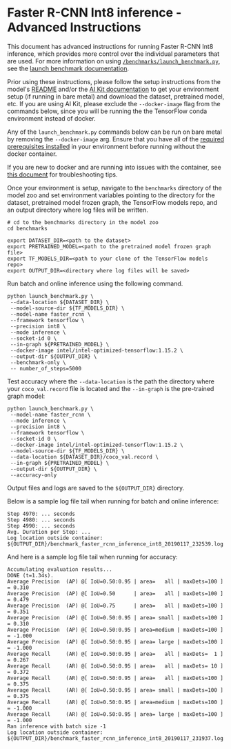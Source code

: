 <!--- 0. Title -->
<!-- This document is auto-generated using markdown fragments and the model-builder -->
<!-- To make changes to this doc, please change the fragments instead of modifying this doc directly -->
# Faster R-CNN Int8 inference - Advanced Instructions

<!-- 10. Description -->
This document has advanced instructions for running Faster R-CNN Int8
inference, which provides more control over the individual parameters that
are used. For more information on using [`/benchmarks/launch_benchmark.py`](/benchmarks/launch_benchmark.py),
see the [launch benchmark documentation](/docs/general/tensorflow/LaunchBenchmark.md).

Prior using these instructions, please follow the setup instructions from
the model's [README](README.md) and/or the
[AI Kit documentation](/docs/general/tensorflow/AIKit.md) to get your environment
setup (if running in bare metal) and download the dataset, pretrained model, etc.
If you are using AI Kit, please exclude the `--docker-image` flag from the
commands below, since you will be running the the TensorFlow conda environment
instead of docker.

<!-- 55. Docker arg -->
Any of the `launch_benchmark.py` commands below can be run on bare metal by
removing the `--docker-image` arg. Ensure that you have all of the
[required prerequisites installed](README.md#run-the-model) in your environment
before running without the docker container.

If you are new to docker and are running into issues with the container,
see [this document](/docs/general/docker.md) for troubleshooting tips.

<!-- 50. Launch benchmark instructions -->
Once your environment is setup, navigate to the `benchmarks` directory of
the model zoo and set environment variables pointing to the directory for the
dataset, pretrained model frozen graph, the TensorFlow models repo, and an output
directory where log files will be written.

```
# cd to the benchmarks directory in the model zoo
cd benchmarks

export DATASET_DIR=<path to the dataset>
export PRETRAINED_MODEL=<path to the pretrained model frozen graph file>
export TF_MODELS_DIR=<path to your clone of the TensorFlow models repo>
export OUTPUT_DIR=<directory where log files will be saved>
```
Run batch and online inference using the following command.
```
python launch_benchmark.py \
 --data-location ${DATASET_DIR} \
 --model-source-dir ${TF_MODELS_DIR} \
 --model-name faster_rcnn \
 --framework tensorflow \
 --precision int8 \
 --mode inference \
 --socket-id 0 \
 --in-graph ${PRETRAINED_MODEL} \
 --docker-image intel/intel-optimized-tensorflow:1.15.2 \
 --output-dir ${OUTPUT_DIR} \
 --benchmark-only \
 -- number_of_steps=5000
```

Test accuracy where the `--data-location` is the path the directory
where your `coco_val.record` file is located and the `--in-graph` is
the pre-trained graph model:
```
python launch_benchmark.py \
 --model-name faster_rcnn \
 --mode inference \
 --precision int8 \
 --framework tensorflow \
 --socket-id 0 \
 --docker-image intel/intel-optimized-tensorflow:1.15.2 \
 --model-source-dir ${TF_MODELS_DIR} \
 --data-location ${DATASET_DIR}/coco_val.record \
 --in-graph ${PRETRAINED_MODEL} \
 --output-dir ${OUTPUT_DIR} \
 --accuracy-only
```

Output files and logs are saved to the `${OUTPUT_DIR}` directory.

Below is a sample log file tail when running for batch and online inference:
```
Step 4970: ... seconds
Step 4980: ... seconds
Step 4990: ... seconds
Avg. Duration per Step: ...
Log location outside container: ${OUTPUT_DIR}/benchmark_faster_rcnn_inference_int8_20190117_232539.log
```

And here is a sample log file tail when running for accuracy:
```
Accumulating evaluation results...
DONE (t=1.34s).
Average Precision  (AP) @[ IoU=0.50:0.95 | area=   all | maxDets=100 ] = 0.310
Average Precision  (AP) @[ IoU=0.50      | area=   all | maxDets=100 ] = 0.479
Average Precision  (AP) @[ IoU=0.75      | area=   all | maxDets=100 ] = 0.351
Average Precision  (AP) @[ IoU=0.50:0.95 | area= small | maxDets=100 ] = 0.310
Average Precision  (AP) @[ IoU=0.50:0.95 | area=medium | maxDets=100 ] = -1.000
Average Precision  (AP) @[ IoU=0.50:0.95 | area= large | maxDets=100 ] = -1.000
Average Recall     (AR) @[ IoU=0.50:0.95 | area=   all | maxDets=  1 ] = 0.267
Average Recall     (AR) @[ IoU=0.50:0.95 | area=   all | maxDets= 10 ] = 0.372
Average Recall     (AR) @[ IoU=0.50:0.95 | area=   all | maxDets=100 ] = 0.375
Average Recall     (AR) @[ IoU=0.50:0.95 | area= small | maxDets=100 ] = 0.375
Average Recall     (AR) @[ IoU=0.50:0.95 | area=medium | maxDets=100 ] = -1.000
Average Recall     (AR) @[ IoU=0.50:0.95 | area= large | maxDets=100 ] = -1.000
Ran inference with batch size -1
Log location outside container: ${OUTPUT_DIR}/benchmark_faster_rcnn_inference_int8_20190117_231937.log
```
